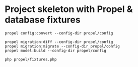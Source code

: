 # Project skeleton with Propel & database fixtures

```
propel config:convert --config-dir propel/config

propel migration:diff --config-dir propel/config
propel migration:migrate --config-dir propel/config
propel model:build --config-dir propel/config

php propel/fixtures.php
```
